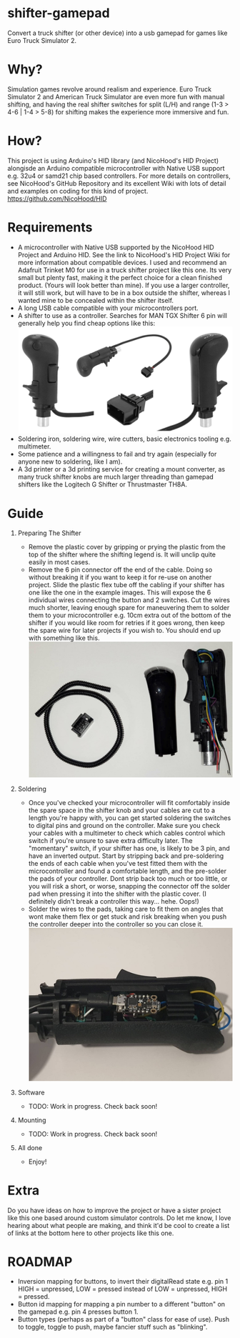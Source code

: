 # shifter-gamepad
 Convert a truck shifter (or other device) into a usb gamepad for games like Euro Truck Simulator 2.

# Why?
 Simulation games revolve around realism and experience. Euro Truck Simulator 2 and American Truck Simulator are even more fun with manual shifting, and having the real shifter switches for split (L/H) and range (1-3 > 4-6 | 1-4 > 5-8) for shifting makes the experience more immersive and fun.

# How?
 This project is using Arduino's HID library (and NicoHood's HID Project) alongisde an Arduino compatible microcontroller with Native USB support e.g. 32u4 or samd21 chip based controllers. For more details on controllers, see NicoHood's GitHub Repository and its excellent Wiki with lots of detail and examples on coding for this kind of project. https://github.com/NicoHood/HID

# Requirements
- A microcontroller with Native USB supported by the NicoHood HID Project and Arduino HID. See the link to NicoHood's HID Project Wiki for more information about compatible devices. I used and recommend an Adafruit Trinket M0 for use in a truck shifter project like this one. Its very small but plenty fast, making it the perfect choice for a clean finished product. (Yours will look better than mine). If you use a larger controller, it will still work, but will have to be in a box outside the shifter, whereas I wanted mine to be concealed within the shifter itself.
- A long USB cable compatible with your microcontrollers port.
- A shifter to use as a controller. Searches for MAN TGX Shifter 6 pin will generally help you find cheap options like this: 
![Man TGX Shifter](/guide/example_shifter_man_tgx.jpg)
- Soldering iron, soldering wire, wire cutters, basic electronics tooling e.g. multimeter.
- Some patience and a willingness to fail and try again (especially for anyone new to soldering, like I am).
- A 3d printer or a 3d printing service for creating a mount converter, as many truck shifter knobs are much larger threading than gamepad shifters like the Logitech G Shifter or Thrustmaster TH8A.

# Guide
1. Preparing The Shifter
   - Remove the plastic cover by gripping or prying the plastic from the top of the shifter where the shifting legend is. It will unclip quite easily in most cases.
   - Remove the 6 pin connector off the end of the cable. Doing so without breaking it if you want to keep it for re-use on another project. Slide the plastic flex tube off the cabling if your shifter has one like the one in the example images. This will expose the 6 individual wires connecting the button and 2 switches. Cut the wires much shorter, leaving enough spare for maneuvering them to solder them to your microcontroller e.g. 10cm extra out of the bottom of the shifter if you would like room for retries if it goes wrong, then keep the spare wire for later projects if you wish to. You should end up with something like this.
![Prepared Man TGX Shifter](/guide/prepared_shifter_man_tgx.jpg)

2. Soldering
   - Once you've checked your microcontroller will fit comfortably inside the spare space in the shifter knob and your cables are cut to a length you're happy with, you can get started soldering the switches to digital pins and ground on the controller. Make sure you check your cables with a multimeter to check which cables control which switch if you're unsure to save extra difficulty later. The "momentary" switch, if your shifter has one, is likely to be 3 pin, and have an inverted output. Start by stripping back and pre-soldering the ends of each cable when you've test fitted them with the microcontroller and found a comfortable length, and the pre-solder the pads of your controller. Dont strip back too much or too little, or you will risk a short, or worse, snapping the connector off the solder pad when pressing it into the shifter with the plastic cover. (I definitely didn't break a controller this way... hehe. Oops!)
   - Solder the wires to the pads, taking care to fit them on angles that wont make them flex or get stuck and risk breaking when you push the controller deeper into the controller so you can close it.
![Soldered Man TGX Shifter](/guide/soldered_shifter_man_tgx.jpg)

3. Software
   - TODO: Work in progress. Check back soon!

4. Mounting
   - TODO: Work in progress. Check back soon!

5. All done
   - Enjoy!

# Extra
 Do you have ideas on how to improve the project or have a sister project like this one based around custom simulator controls. Do let me know, I love hearing about what people are making, and think it'd be cool to create a list of links at the bottom here to other projects like this one.


# ROADMAP
- Inversion mapping for buttons, to invert their digitalRead state e.g. pin 1 HIGH = unpressed, LOW = pressed instead of LOW = unpressed, HIGH = pressed.
- Button id mapping for mapping a pin number to a different "button" on the gamepad e.g. pin 4 presses button 1.
- Button types (perhaps as part of a "button" class for ease of use). Push to toggle, toggle to push, maybe fancier stuff such as "blinking".